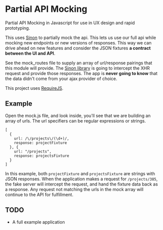 Partial API Mocking
================================================================================

Partial API Mocking in Javascript for use in UX design and rapid prototyping.

This uses [Sinon][sinon] to partially mock the api. This lets us use our full
api while mocking new endpoints or new versions of responses. This way we can
drive ahead on new features and consider the JSON fixtures __a contract between
the UI and API__.

See the mock_routes file to supply an array of url/response pairings that
this module will provide. The [Sinon library][sinon] is going to intercept
the XHR request and provide those responses. The app is __never going to know__
that the data didn't come from your ajax provider of choice.

This project uses [RequireJS][require].

## Example

Open the mock.js file, and look inside, you'll see that we are building an
array of urls. The url specifiers can be regular expressions or strings.

    [
      {
        url: /\/projects\/(\d+)/,
        response: projectFixture
      }, {
        url: "/projects",
        response: projectsFixture
      }
    ]

In this example, both `projectFixture` and `projectsFixture` are strings with
JSON responses. When the application makes a request for `/projects/385`, the
fake server will intercept the request, and hand the fixture data back as a
response. Any request not matching the urls in the mock array will continue
to the API for fulfillment.

## TODO

* A full example application

[sinon]: http://sinonjs.org/
[require]: http://requirejs.org/

